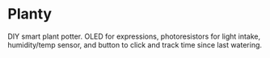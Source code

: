 # Planty
DIY smart plant potter. OLED for expressions, photoresistors for light intake, humidity/temp sensor, and button to click and track time since last watering.
